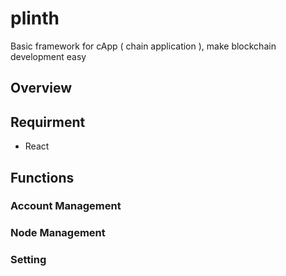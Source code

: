 # plinth

Basic framework for cApp ( chain application ), make blockchain development easy

## Overview

## Requirment

* React

## Functions

### Account Management

### Node Management

### Setting
